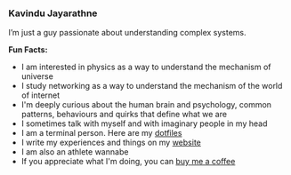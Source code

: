 ### Kavindu Jayarathne

I’m just a guy passionate about understanding complex systems.

**Fun Facts:**

- I am interested in physics as a way to understand the mechanism of universe
- I study networking as a way to understand the mechanism of the world of internet
- I'm deeply curious about the human brain and psychology, common patterns, behaviours and quirks that define what we are
- I sometimes talk with myself and with imaginary people in my head
- I am a terminal person. Here are my [dotfiles](https://github.com/kavindujayarathne/dotfiles)
- I write my experiences and things on my [website](https://kavindujayarathne.com/blogs)
- I am also an athlete wannabe
- If you appreciate what I'm doing, you can [buy me a coffee](https://buymeacoffee.com/kavindujayarathne)
